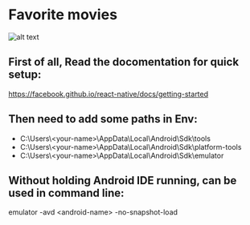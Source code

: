 # Favorite movies

![alt text][logo]

[logo]: https://github.com/miladvafaeifard/favorite-movies/blob/master/assets/FAVORITE-MOVIES.png "Favorite Movie"

<!-- [logo]: https://github.com/adam-p/markdown-here/raw/master/src/common/images/icon48.png "Logo Title Text 2" -->
## First of all, Read the docomentation for quick setup:

https://facebook.github.io/react-native/docs/getting-started

## Then need to add some paths in Env:

- C:\Users\\\<your-name>\AppData\Local\Android\Sdk\tools
- C:\Users\\\<your-name>\AppData\Local\Android\Sdk\platform-tools
- C:\Users\\\<your-name>\AppData\Local\Android\Sdk\emulator

## Without holding Android IDE running, can be used in command line:

emulator -avd \<android-name> -no-snapshot-load
